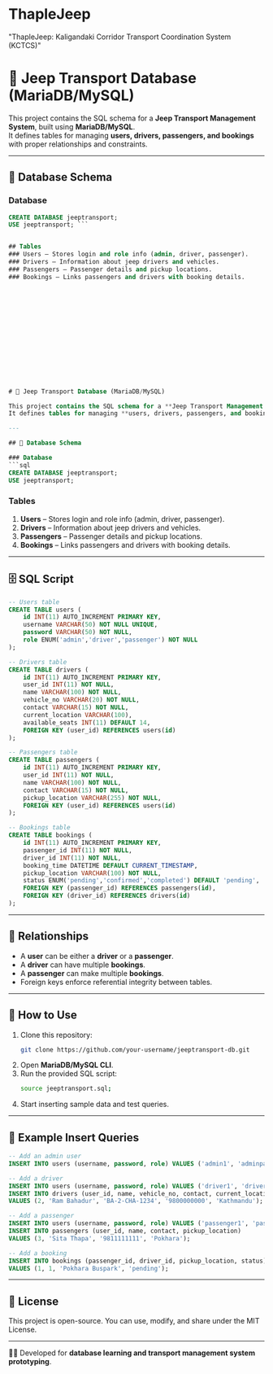 # ThapleJeep
"ThapleJeep: Kaligandaki Corridor Transport Coordination System (KCTCS)"



# 🚙 Jeep Transport Database (MariaDB/MySQL)

This project contains the SQL schema for a **Jeep Transport Management System**, built using **MariaDB/MySQL**.  
It defines tables for managing **users, drivers, passengers, and bookings** with proper relationships and constraints.  

---

## 📂 Database Schema

### Database
```sql
CREATE DATABASE jeeptransport;
USE jeeptransport; ```


## Tables
### Users – Stores login and role info (admin, driver, passenger).
### Drivers – Information about jeep drivers and vehicles.
### Passengers – Passenger details and pickup locations.
### Bookings – Links passengers and drivers with booking details.















# 🚙 Jeep Transport Database (MariaDB/MySQL)

This project contains the SQL schema for a **Jeep Transport Management System**, built using **MariaDB/MySQL**.  
It defines tables for managing **users, drivers, passengers, and bookings** with proper relationships and constraints.  

---

## 📂 Database Schema

### Database
```sql
CREATE DATABASE jeeptransport;
USE jeeptransport;
```

### Tables
1. **Users** – Stores login and role info (admin, driver, passenger).  
2. **Drivers** – Information about jeep drivers and vehicles.  
3. **Passengers** – Passenger details and pickup locations.  
4. **Bookings** – Links passengers and drivers with booking details.  

---

## 🗄️ SQL Script

```sql
-- Users table
CREATE TABLE users (
    id INT(11) AUTO_INCREMENT PRIMARY KEY,
    username VARCHAR(50) NOT NULL UNIQUE,
    password VARCHAR(50) NOT NULL,
    role ENUM('admin','driver','passenger') NOT NULL
);

-- Drivers table
CREATE TABLE drivers (
    id INT(11) AUTO_INCREMENT PRIMARY KEY,
    user_id INT(11) NOT NULL,
    name VARCHAR(100) NOT NULL,
    vehicle_no VARCHAR(20) NOT NULL,
    contact VARCHAR(15) NOT NULL,
    current_location VARCHAR(100),
    available_seats INT(11) DEFAULT 14,
    FOREIGN KEY (user_id) REFERENCES users(id)
);

-- Passengers table
CREATE TABLE passengers (
    id INT(11) AUTO_INCREMENT PRIMARY KEY,
    user_id INT(11) NOT NULL,
    name VARCHAR(100) NOT NULL,
    contact VARCHAR(15) NOT NULL,
    pickup_location VARCHAR(255) NOT NULL,
    FOREIGN KEY (user_id) REFERENCES users(id)
);

-- Bookings table
CREATE TABLE bookings (
    id INT(11) AUTO_INCREMENT PRIMARY KEY,
    passenger_id INT(11) NOT NULL,
    driver_id INT(11) NOT NULL,
    booking_time DATETIME DEFAULT CURRENT_TIMESTAMP,
    pickup_location VARCHAR(100) NOT NULL,
    status ENUM('pending','confirmed','completed') DEFAULT 'pending',
    FOREIGN KEY (passenger_id) REFERENCES passengers(id),
    FOREIGN KEY (driver_id) REFERENCES drivers(id)
);
```

---

## 🔑 Relationships

- A **user** can be either a **driver** or a **passenger**.  
- A **driver** can have multiple **bookings**.  
- A **passenger** can make multiple **bookings**.  
- Foreign keys enforce referential integrity between tables.  

---

## 🚀 How to Use

1. Clone this repository:
   ```bash
   git clone https://github.com/your-username/jeeptransport-db.git
   ```
2. Open **MariaDB/MySQL CLI**.  
3. Run the provided SQL script:
   ```bash
   source jeeptransport.sql;
   ```
4. Start inserting sample data and test queries.  

---

## 📌 Example Insert Queries

```sql
-- Add an admin user
INSERT INTO users (username, password, role) VALUES ('admin1', 'adminpass', 'admin');

-- Add a driver
INSERT INTO users (username, password, role) VALUES ('driver1', 'driverpass', 'driver');
INSERT INTO drivers (user_id, name, vehicle_no, contact, current_location) 
VALUES (2, 'Ram Bahadur', 'BA-2-CHA-1234', '9800000000', 'Kathmandu');

-- Add a passenger
INSERT INTO users (username, password, role) VALUES ('passenger1', 'passpass', 'passenger');
INSERT INTO passengers (user_id, name, contact, pickup_location) 
VALUES (3, 'Sita Thapa', '9811111111', 'Pokhara');

-- Add a booking
INSERT INTO bookings (passenger_id, driver_id, pickup_location, status) 
VALUES (1, 1, 'Pokhara Buspark', 'pending');
```

---

## 📖 License
This project is open-source. You can use, modify, and share under the MIT License.

---

👨‍💻 Developed for **database learning and transport management system prototyping**.










